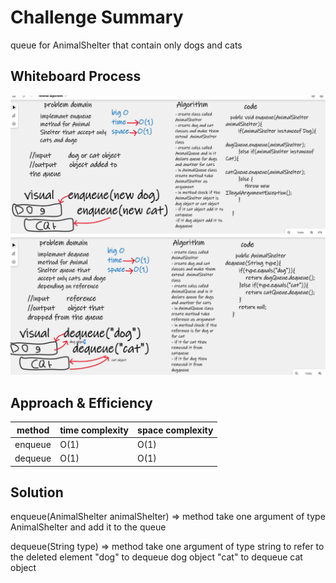 # Challenge Summary
queue for AnimalShelter that contain only dogs and cats 

## Whiteboard Process
![enQueueAnimal](../img/enQueueAnimal.png)
![deQueueAnimal](../img/deQueueAnimal.png)

## Approach & Efficiency

| method  | time complexity | space complexity |
|---------|-----------------|------------------|
| enqueue | O(1)            | O(1)             |
| dequeue | O(1)            | O(1)             |


## Solution
enqueue(AnimalShelter animalShelter) => method take one argument of type AnimalShelter and add it to the queue

dequeue(String type) => method take one argument of type string to refer to the deleted element "dog" to dequeue dog object "cat" to dequeue cat object